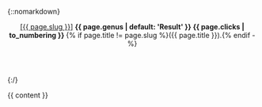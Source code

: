 <section>

{::nomarkdown}

<header class="inline" id="{{ page.slug }}">
  <a class="slug" href="{{ page.url | relative_url }}">[{{ page.slug }}]</a>
  <strong>
    {{ page.genus | default: 'Result' }}
    <span class="numbering">{{ page.clicks | to_numbering }}</span>
  </strong>
  {% if page.title != page.slug %}({{ page.title }}).{% endif -%}
</header>

{:/}

{{ content }}

</section>

